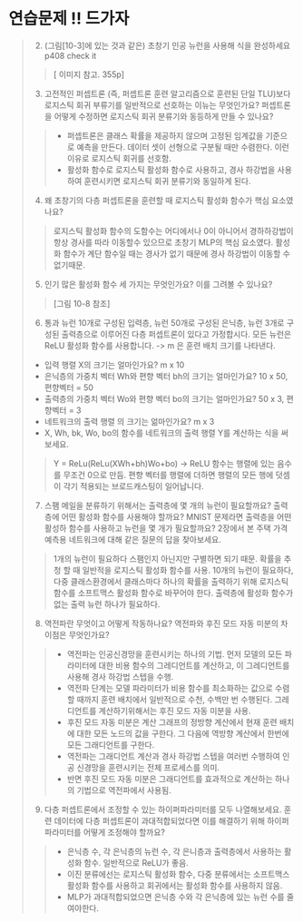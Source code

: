 # 연습문제 !! 드가자

> 2. (그림[10-3]에 있는 것과 같은) 초창기 인공 뉴런을 사용해 식을 완성하세요 p408 check it
> > [ 이미지 참고. 355p]
> 3. 고전적인 퍼셉트론 (즉, 퍼셉트론 훈련 알고리즘으로 훈련된 단일 TLU)보다 로지스틱 회귀 부류기를 일반적으로 선호하는 이뉴는 무엇인가요?
> 퍼셉트론을 어떻게 수정하면 로지스틱 회귀 분류기와 동등하게 만들 수 있나요?
> > * 퍼셉트론은 클래스 확률을 제공하지 않으며 고정된 임계값을 기준으로 예측을 만든다. 데이터 셋이 선형으로 구분될 때만 수렴한다. 이런 이유로 로지스틱 회귀를 선호함.
> > * 활성화 함수로 로지스틱 활성화 함수로 사용하고, 경사 하강법을 사용하여 훈련시키면 로지스틱 회귀 분류기와 동일하게 된다. 
> 4. 왜 초창기의 다층 퍼셉트론을 훈련할 때 로지스틱 활성화 함수가 핵심 요소였나요?
> > 로지스틱 활성화 함수의 도함수는 어디에서나 0이 아니어서 경하하강법이 항상 경사를 따라 이동할수 있으므로 초창기 MLP의 핵심 요소였다.
> > 활성화 함수가 계단 함수일 때는 경사가 없기 때문에 경사 하강법이 이동할 수 없기때문.
> 5. 인기 많은 활성화 함수 세 가지는 무엇인가요? 이를 그려볼 수 있나요?
> > [그림 10-8 참조] 
> 6. 통과 뉴런 10개로 구성된 입력층, 뉴런 50개로 구성된 은닉층, 뉴런 3개로 구성된 출력층으로 이루어진 다층 퍼셉트론이 있다고 가정합시다.
> 모든 뉴런은 ReLU 활성화 함수를 사용합니다.
> -> m 은 훈련 배치 크기를 나타낸다.
> * 입력 행렬 X의 크기는 얼마인가요? m x 10
> * 은닉층의 가중치 벡터 Wh와 편향 벡터 bh의 크기는 얼마인가요? 10 x 50, 편향벡터 = 50
> * 출력층의 가중치 벡터 Wo와 편향 벡터 bo의 크기는 얼마인가요? 50 x 3, 편향벡터 = 3
> * 네트워크의 출력 행렬 의 크기는 얾마인가요? m x 3
> * X, Wh, bk, Wo, bo의 함수를 네트워크의 출력 행렬 Y를 계산하는 식을 써보세요. 
> > Y = ReLu(ReLu(XWh+bh)Wo+bo) -> ReLU 함수는 행렬에 있는 음수를 무조건 0으로 만듬. 
> 편향 벡터를 행렬에 더하면 행렬의 모든 행에 덧셈이 각기 적용되는 브로드캐스팅이 일어납니다.
> 7. 스팸 메일을 분류하기 위해서는 출력층에 몇 개의 뉴런이 필요할까요? 출력층에 어떤 활성화 함수를 사용해야 할까요?
>  MNIST 문제라면 출력층을 어떤 활성하 함수를 사용하고 뉴런을 몇 개가 필요할까요? 
>  2장에서 본 주택 가격 예측용 네트워크에 대해 같은 질문의 답을 찾아보세요.
> > 1개의 뉴런이 필요하다 스팸인지 아닌지만 구별하면 되기 때문. 확률을 추청 할 때 일반적을 로지스틱 활성화 함수를 사용.
> > 10개의 뉴런이 필요하다, 다중 클래스환경에서 클래스마다 하나의 확률을 출력하기 위해 로지스틱 함수를 소프트맥스 활성화 함수로 바꾸어야 한다.
> > 출력층에 활성화 함수가 없는 출력 뉴런 하나가 필요하다.
> 8. 역전파란 무엇이고 어떻게 작동하나요? 역전파와 후진 모드 자동 미분의 차이점은 무엇인가요?
> > * 역전파는 인공신경망을 훈련시키는 하나의 기법. 먼저 모델의 모든 파라미터에 대한 비용 함수의 그레디언트를 계산하고,
> 이 그레디언트를 사용해 경사 하강법 스텝을 수행.
> > * 역전파 단계는 모델 파라미터가 비용 함수를 최소화하는 값으로 수렴할 때까지 훈련 배치에서 일반적으로 수천, 수백만 번 수행된다.
> 그레디언트를 계산하기위해서는 후진 모드 자동 미분을 사용.
> > * 후진 모드 자동 미분은 계산 그래프의 정방향 계산에서 현재 훈련 배치에 대한 모든 노드의 값을 구한다.
> 그 다음에 역방향 계산에서 한번에 모든 그래디언트를 구한다. 
> > * 역전파는 그래디언트 계산과 경사 하강법 스텝을 여러번 수행하여 인공 신경망을 훈련시키는 전체 프로세스를 의미.
> > * 반면 후진 모드 자동 미분은 그래디언트를 효과적으로 계산하는 하나의 기법으로 역전파에서 사용됨.
> 9. 다층 퍼셉트론에서 조정할 수 있는 하이퍼파라미터를 모두 나열해보세요. 훈련 데이터에 다층 퍼셉트론이 과대적합되었다면 이를 해결하기 위해 
> 하이퍼 파라미터를 어떻게 조정해야 할까요?
> > * 은닉층 수, 각 은닉층의 뉴런 수, 각 은니층과 출력층에서 사용하는 활성화 함수. 일반적으로 ReLU가 좋음. 
> > * 이진 분류에선는 로지스틱 활성화 함수, 다중 분류에서는 소프트맥스 활성화 함수를 사용하고 회귀에서는 활성화 함수를 사용하지 않음.
> > * MLP가 과대적합되었으면 은닉층 수와 각 은닉층에 있는 뉴런 수를 줄여야한다.